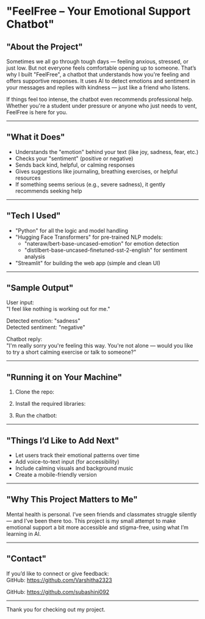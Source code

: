 # "FeelFree – Your Emotional Support Chatbot"

## "About the Project"

Sometimes we all go through tough days — feeling anxious, stressed, or just low. But not everyone feels comfortable opening up to someone. That’s why I built "FeelFree", a chatbot that understands how you're feeling and offers supportive responses. It uses AI to detect emotions and sentiment in your messages and replies with kindness — just like a friend who listens.

If things feel too intense, the chatbot even recommends professional help. Whether you're a student under pressure or anyone who just needs to vent, FeelFree is here for you.

---

## "What it Does"

- Understands the "emotion" behind your text (like joy, sadness, fear, etc.)
- Checks your "sentiment" (positive or negative)
- Sends back kind, helpful, or calming responses
- Gives suggestions like journaling, breathing exercises, or helpful resources
- If something seems serious (e.g., severe sadness), it gently recommends seeking help

---

## "Tech I Used"

- "Python" for all the logic and model handling
- "Hugging Face Transformers" for pre-trained NLP models:
  - "nateraw/bert-base-uncased-emotion" for emotion detection
  - "distilbert-base-uncased-finetuned-sst-2-english" for sentiment analysis
- "Streamlit" for building the web app (simple and clean UI)

---

## "Sample Output"

User input:  
"I feel like nothing is working out for me."

Detected emotion: "sadness"  
Detected sentiment: "negative"

Chatbot reply:  
"I'm really sorry you're feeling this way. You're not alone — would you like to try a short calming exercise or talk to someone?"

---

## "Running it on Your Machine"

1. Clone the repo:

2. Install the required libraries:

3. Run the chatbot:

---

## "Things I’d Like to Add Next"

- Let users track their emotional patterns over time  
- Add voice-to-text input (for accessibility)  
- Include calming visuals and background music  
- Create a mobile-friendly version

---

## "Why This Project Matters to Me"

Mental health is personal. I’ve seen friends and classmates struggle silently — and I’ve been there too. This project is my small attempt to make emotional support a bit more accessible and stigma-free, using what I’m learning in AI.

---

## "Contact"

If you’d like to connect or give feedback:  
GitHub: https://github.com/Varshitha2323

GitHub: https://github.com/subashini092



---

Thank you for checking out my project.
